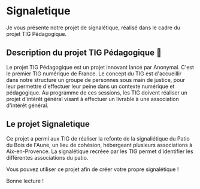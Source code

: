 # Signaletique

Je vous présente notre projet de signalétique, réalisé dans le cadre du projet TIG Pédagogique.

## Description du projet TIG Pédagogique 🤔

Le projet TIG Pédagogique est un projet innovant lancé par Anonymal. C'est le premier TIG numérique de France. Le concept du TIG est d'accueillir dans notre structure un groupe de personnes sous main de justice, pour leur permettre d'effectuer leur peine dans un contexte numérique et pédagogique. Au programme de ces sessions, les TIG doivent réaliser un projet d'intérêt général visant à effectuer un livrable à une association d'intérêt général. 

## Le projet Signaletique 

Ce projet a permi aux TIG de réaliser la refonte de la signaliétique du Patio du Bois de l'Aune, un lieu de cohésion, hébergeant plusieurs associations à Aix-en-Provence. 
La signalétique recréee par les TIG permet d'identifier les différentes associations du patio. 

Vous pouvez utiliser ce projet afin de créer votre propre signalétique !

Bonne lecture !
